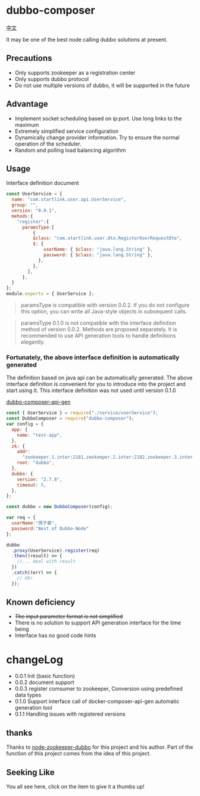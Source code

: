 # dubbo-composer

 [中文](ReadMe_CN.md)

It may be one of the best node calling dubbo solutions at present.

## Precautions
- Only supports zookeeper as a registration center
- Only supports dubbo protocol
- Do not use multiple versions of dubbo, it will be supported in the future

## Advantage
- Implement socket scheduling based on ip:port. Use long links to the maximum
- Extremely simplified service configuration
- Dynamically change provider information. Try to ensure the normal operation of the scheduler.
- Random and polling load balancing algorithm

## Usage
Interface definition document

```js
const UserService = {
  name: "com.startlink.user.api.UserService",
  group: "",
  version: "0.0.1",
  mehods:{
    "register":{
      paramsType:[
          {
          $class: "com.startlink.user.dto.RegisterUserRequestDto",
          $: {
              userName: { $class: "java.lang.String" },
              password: { $class: "java.lang.String" },
            },
          },
        ],
      },
  }
};
module.exports = { UserService };
```

> paramsType is compatible with version 0.0.2. If you do not configure this option, you can write all Java-style objects in subsequent calls.

> paramsType 0.1.0 is not compatible with the interface definition method of version 0.0.2. Methods are proposed separately. It is recommended to use API generation tools to handle definitions elegantly. 


### Fortunately, the above interface definition is automatically generated
The definition based on java api can be automatically generated. The above interface definition is convenient for you to introduce into the project and start using it. This interface definition was not used until version 0.1.0


[dubbo-composer-api-gen](https://www.npmjs.com/package/dubbo-composer-api-gen)


```js
const { UserService } = require("./service/userService");
const DubboComposer = require("dubbo-composer");
var config = {
  app: {
    name: "test-app",
  },
  zk: {
    addr:
      "zookeeper.1.inter:2181,zookeeper.2.inter:2182,zookeeper.3.inter:2183",
    root: "dubbo",
  },
  dubbo: {
    version: "2.7.6",
    timeout: 5,
  },
};

const dubbo = new DubboComposer(config);

var req = {
  userName:"周子豪",
  password:"Best of Dubbo-Node"
};

dubbo
  .proxy(UserService).register(req)
  .then((result) => {
    //... deal with result
  })
  .catch((err) => {
    // Oh!
  });
```



## Known deficiency
- ~~The input parameter format is not simplified~~
- There is no solution to support API generation interface for the time being
- Interface has no good code hints


# changeLog
- 0.0.1 Init (basic function)
- 0.0.2 document support
- 0.0.3 register comsumer to zookeeper, Conversion using predefined data types
- 0.1.0 Support interface call of docker-composer-api-gen automatic generation tool
- 0.1.1 Handling issues with registered versions


## thanks
Thanks to [node-zookeeper-dubbo](https://www.npmjs.com/package/node-zookeeper-dubbo) for this project and his author.
Part of the function of this project comes from the idea of this project.

## Seeking Like
You all see here, click on the item to give it a thumbs up!